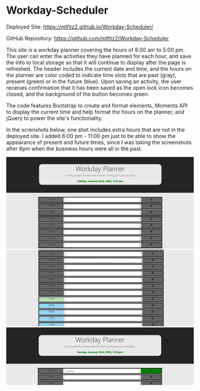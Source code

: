 # Workday-Scheduler

Deployed Site:
https://mlfitz2.github.io/Workday-Scheduler/

GitHub Repository:
https://github.com/mlfitz2/Workday-Scheduler

This site is a workday planner covering the hours of 8:00 am to 5:00 pm. The user can enter the activities they have planned for each hour, and save the info to local storage so that it will continue to display after the page is refreshed. The header includes the current date and time, and the hours on the planner are color coded to indicate time slots that are past (gray), present (green) or in the future (blue). Upon saving an activity, the user receives confirmation that it has been saved as the open lock icon becomes closed, and the background of the button becomes green. 

The code features Bootstrap to create and format elements, Moments API to display the current time and help format the hours on the planner, and jQuery to power the site's functionality. 

In the screnshots below, one shot includes extra hours that are not in the deployed site. I added 6:00 pm - 11:00 pm just to be able to show the appearance of present and future times, since I was taking the screenshots after 6pm when the business hours were all in the past. 


![Screenshot-1](./screenshots/blankschedule.JPG "Upon loading")
![Screenshot-2](./screenshots/colorcoding.JPG "Color-coded past, present and future times")
![Screenshot-3](./screenshots/savedactivity.JPG "Button appearance when activity is saved")

